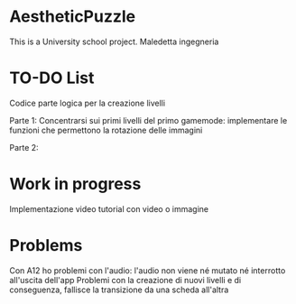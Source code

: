 # AestheticPuzzle
This is a University school project. Maledetta ingegneria

# TO-DO List

Codice parte logica per la creazione livelli

Parte 1: Concentrarsi sui primi livelli del primo gamemode:
  implementare le funzioni che permettono la rotazione delle immagini
  
Parte 2:

# Work in progress

Implementazione video tutorial con video o immagine

# Problems

Con A12 ho problemi con l'audio: l'audio non viene né mutato né interrotto all'uscita dell'app
Problemi con la creazione di nuovi livelli e di conseguenza, fallisce la transizione da una scheda all'altra
